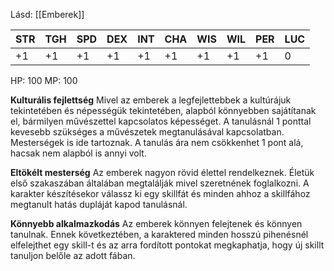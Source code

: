 Lásd: [[Emberek]]

| STR | TGH | SPD | DEX | INT | CHA | WIS | WIL | PER | LUC |
| --- | --- | --- | --- | --- | --- | --- | --- | --- | --- |
| +1  | +1  | +1  | +1  | +1  | +1  | +1  | +1  | +1  | 0   |

HP: 100
MP: 100

**Kulturális fejlettség**
Mivel az emberek a legfejlettebbek a kultúrájuk tekintetében és népességük tekintetében, alapból könnyebben sajátítanak el, bármilyen művészettel kapcsolatos képességet.
A tanulásnál 1 ponttal kevesebb szükséges a művészetek megtanulásával kapcsolatban. Mesterségek is ide tartoznak. A tanulás ára nem csökkenhet 1 pont alá, hacsak nem alapból is annyi volt.

**Eltökélt mesterség**
Az emberek nagyon rövid élettel rendelkeznek. Életük első szakaszában általában megtalálják mivel szeretnének foglalkozni. A karakter készítésekor válassz ki egy skillfát és minden ahhoz a skillfához megtanult hatás dupláját kapod tanulásnál.

**Könnyebb alkalmazkodás**
Az emberek könnyen felejtenek és könnyen tanulnak. Ennek következtében, a karaktered minden hosszú pihenésnél elfelejthet egy skill-t és az arra fordított pontokat megkaphatja, hogy új skillt tanuljon belőle az adott fában.